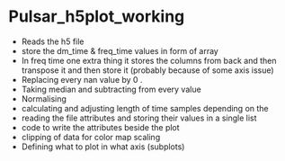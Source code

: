 # Pulsar_h5plot_working

* Reads the h5 file
* store the dm_time & freq_time values in form of array
* In freq time one extra thing it stores the columns from back and then transpose it and then store it (probably because of some axis issue)
* Replacing every nan value by 0 .
* Taking median and subtracting from every value
* Normalising
* calculating and adjusting length of time samples depending on the
* reading the file attributes and storing their values in a single list
* code to write the attributes beside the plot
* clipping of data for color map scaling
* Defining what to plot in what axis (subplots)
